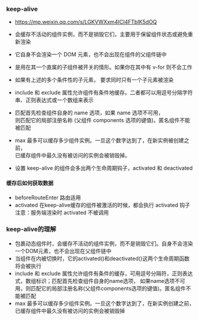 ### keep-alive
* https://mp.weixin.qq.com/s/LGKVWXxm4ICI4FTbIK5dOQ

* 会缓存不活动的组件实例，而不是销毁它们，主要用于保留组件状态或避免重新渲染
* 它自身不会渲染一个 DOM 元素，也不会出现在组件的父组件链中
* <keep-alive> 是用在其一个直属的子组件被开关的情形。如果你在其中有 v-for 则不会工作
* 如果有上述的多个条件性的子元素，<keep-alive> 要求同时只有一个子元素被渲染
* include 和 exclude 属性允许组件有条件地缓存。二者都可以用逗号分隔字符串、正则表达式或一个数组来表示
* 匹配首先检查组件自身的 name 选项，如果 name 选项不可用，  
  则匹配它的局部注册名称 (父组件 components 选项的键值)。匿名组件不能被匹配
* max 最多可以缓存多少组件实例。一旦这个数字达到了，在新实例被创建之前，  
  已缓存组件中最久没有被访问的实例会被销毁掉。
* 设置 keep-alive 的组件会多出两个生命周期钩子，activated 和 deactivated 

#### 缓存后如何获取数据
* beforeRouteEnter 路由适用
* activated 在keep-alive缓存的组件被激活的时候，都会执行 activated 钩子  
  注意：服务端渲染时 activated 不被调用

### keep-alive的理解
* <keep-alive>包裹动态组件时，会缓存不活动的组件实例，而不是销毁它们。自身不会渲染一个DOM元素，也不会出现在父组件链中
* 当组件在<keep-alive>内被切换时，它的activated()和deactivated()这两个生命周期函数将会被执行
* include 和 exclude 属性允许组件有条件的缓存，可用逗号分隔符，正则表达式，数组标识；匹配首先检查组件自身的name选项，
  如果name选项不可用，则匹配它的局部注册名称(父组件components选项的键值)。匿名组件不能被匹配
* max 最多可以缓存多少组件实例。一旦这个数字达到了，在新实例创建之前，已缓存组件中最久没有被访问的实例会被销毁掉
